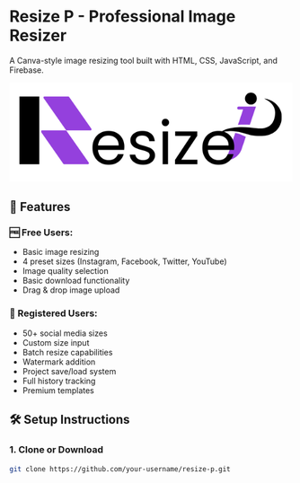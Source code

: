 # Resize P - Professional Image Resizer

A Canva-style image resizing tool built with HTML, CSS, JavaScript, and Firebase.

![Resize P Logo](logo.png)

## 🚀 Features

### 🆓 Free Users:
- Basic image resizing
- 4 preset sizes (Instagram, Facebook, Twitter, YouTube)
- Image quality selection
- Basic download functionality
- Drag & drop image upload

### 💎 Registered Users:
- 50+ social media sizes
- Custom size input
- Batch resize capabilities  
- Watermark addition
- Project save/load system
- Full history tracking
- Premium templates

## 🛠️ Setup Instructions

### 1. Clone or Download
```bash
git clone https://github.com/your-username/resize-p.git
